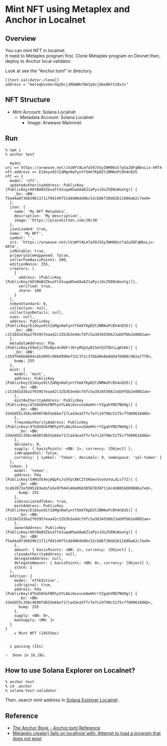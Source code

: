 # Mint NFT using Metaplex and Anchor in Localnet
## Overview
You can mint NFT in localnet.  
It need to Metaplex program first. Clone Metaplex program on Devnet then, deploy to Anchor local validator.  

Look at see the "Anchor.toml" in directory.  
```
[[test.validator.clone]]
address = "metaqbxxUerdq28cj1RbAWkYQm3ybzjb6a8bt518x1s"
```

## NFT Structure
- Mint Account: Solana Localnet
  - Metadata Account: Solana Localnet
    - Image: Arweave Mainnnet

## Run
```
% npm i
% anchor test

  myanc
uri => https://arweave.net/iVzWYtALm7a59JSSyIWH0Out7aSa2DFqNbxLix-kRT4
nft.address => E1doyo91tZaMgnHaFyntY5mkTKpDZt2NMAoPcDh4nEU5
nft => {
  model: 'nft',
  updateAuthorityAddress: PublicKey [PublicKey(HXtBm8XZbxaTt41uqaKhwUAa6Z1aPyvJdsZVENiWsetg)] {
    _bn: <BN: f5a44a6f36839611711f04149f51dd406dd4bc52cb86f20dd2b11608a62c7ee9>
  },
  json: {
    name: 'My NFT Metadata',
    description: 'My description',
    image: 'https://placekitten.com/20/30'
  },
  jsonLoaded: true,
  name: 'My NFT',
  symbol: '',
  uri: 'https://arweave.net/iVzWYtALm7a59JSSyIWH0Out7aSa2DFqNbxLix-kRT4',
  isMutable: true,
  primarySaleHappened: false,
  sellerFeeBasisPoints: 500,
  editionNonce: 255,
  creators: [
    {
      address: [PublicKey [PublicKey(HXtBm8XZbxaTt41uqaKhwUAa6Z1aPyvJdsZVENiWsetg)]],
      verified: true,
      share: 100
    }
  ],
  tokenStandard: 0,
  collection: null,
  collectionDetails: null,
  uses: null,
  address: PublicKey [PublicKey(E1doyo91tZaMgnHaFyntY5mkTKpDZt2NMAoPcDh4nEU5)] {
    _bn: <BN: c1518d1d3ba2f03957eaa42c32b3b3e4dcfdfc5a3834556623ab9fbb2e8082ae>
  },
  metadataAddress: Pda [PublicKey(E9a5jcTDvRpi4x9bFrJKryMSp5yB156tQ3T8UiLgKVAX)] {
    _bn: <BN: c359fb66b8604cbb3095c986d990e733c372c37bbd0e8e8dd476988c982a77f8>,
    bump: 255
  },
  mint: {
    model: 'mint',
    address: PublicKey [PublicKey(E1doyo91tZaMgnHaFyntY5mkTKpDZt2NMAoPcDh4nEU5)] {
      _bn: <BN: c1518d1d3ba2f03957eaa42c32b3b3e4dcfdfc5a3834556623ab9fbb2e8082ae>
    },
    mintAuthorityAddress: PublicKey [PublicKey(4TGdUXhkFNPhyVYLAbi8vsnuSAeHVrrY2gahYRD7NU9g)] {
      _bn: <BN: 334dd55c356c46987db55e6be717ca43ea5ffcfe7c24798c51f5cff809618d6b>
    },
    freezeAuthorityAddress: PublicKey [PublicKey(4TGdUXhkFNPhyVYLAbi8vsnuSAeHVrrY2gahYRD7NU9g)] {
      _bn: <BN: 334dd55c356c46987db55e6be717ca43ea5ffcfe7c24798c51f5cff809618d6b>
    },
    decimals: 0,
    supply: { basisPoints: <BN: 1>, currency: [Object] },
    isWrappedSol: false,
    currency: { symbol: 'Token', decimals: 0, namespace: 'spl-token' }
  },
  token: {
    model: 'token',
    address: Pda [PublicKey(54MuTE4mjAQpFuJv5FptAKCZtSKbevVsoVaYoLdLv772)] {
      _bn: <BN: 3c4b2072efd95183edafa5e97944140e0b638507838f114c4d8858d89886afed>,
      bump: 255
    },
    isAssociatedToken: true,
    mintAddress: PublicKey [PublicKey(E1doyo91tZaMgnHaFyntY5mkTKpDZt2NMAoPcDh4nEU5)] {
      _bn: <BN: c1518d1d3ba2f03957eaa42c32b3b3e4dcfdfc5a3834556623ab9fbb2e8082ae>
    },
    ownerAddress: PublicKey [PublicKey(HXtBm8XZbxaTt41uqaKhwUAa6Z1aPyvJdsZVENiWsetg)] {
      _bn: <BN: f5a44a6f36839611711f04149f51dd406dd4bc52cb86f20dd2b11608a62c7ee9>
    },
    amount: { basisPoints: <BN: 1>, currency: [Object] },
    closeAuthorityAddress: null,
    delegateAddress: null,
    delegateAmount: { basisPoints: <BN: 0>, currency: [Object] },
    state: 1
  },
  edition: {
    model: 'nftEdition',
    isOriginal: true,
    address: Pda [PublicKey(4TGdUXhkFNPhyVYLAbi8vsnuSAeHVrrY2gahYRD7NU9g)] {
      _bn: <BN: 334dd55c356c46987db55e6be717ca43ea5ffcfe7c24798c51f5cff809618d6b>,
      bump: 255
    },
    supply: <BN: 0>,
    maxSupply: <BN: 1>
  }
}
    ✔ Mint NFT (14555ms)


  1 passing (15s)

✨  Done in 16.28s.
```

## How to use Solana Explorer on Localnet?
```
% anchor test
% cd .anchor
% solana-test-validator
```

Then, search mint address in [Solana Explorer Localnet](https://explorer.solana.com/?cluster=custom) .

## Reference
- [The Anchor Book - Anchor.toml Reference](https://book.anchor-lang.com/anchor_references/anchor-toml_reference.html)
- [Metaplex create() fails on localhost with: Attempt to load a program that does not exist](https://solana.stackexchange.com/questions/1879/metaplex-create-fails-on-localhost-with-attempt-to-load-a-program-that-does-n/1887)
